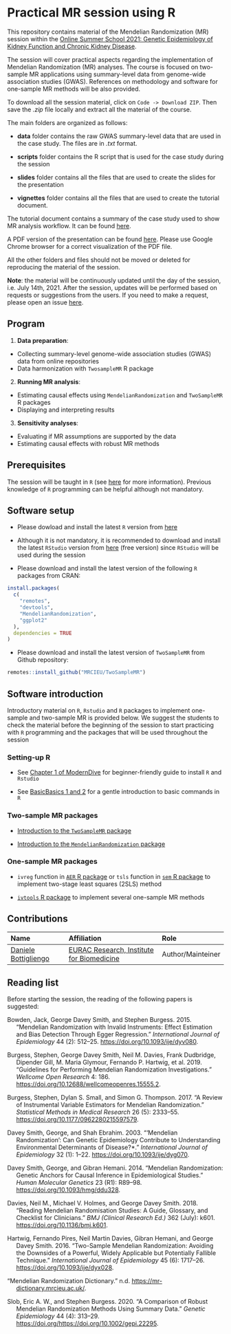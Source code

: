 Practical MR session using R
================

This repository contains material of the Mendelian Randomization (MR)
session within the [Online Summer School 2021: Genetic Epidemiology of
Kidney Function and Chronic Kidney
Disease](https://geneticepisummerschool.eurac.edu/).

The session will cover practical aspects regarding the implementation of
Mendelian Randomization (MR) analyses. The course is focused on
two-sample MR applications using summary-level data from genome-wide
association studies (GWAS). References on methodology and software for
one-sample MR methods will be also provided.

To download all the session material, click on `Code -> Download ZIP`.
Then save the *.zip* file locally and extract all the material of the
course.

The main folders are organized as follows:

-   **data** folder contains the raw GWAS summary-level data that are
    used in the case study. The files are in *.txt* format.

-   **scripts** folder contains the R script that is used for the case
    study during the session

-   **slides** folder contains all the files that are used to create the
    slides for the presentation

-   **vignettes** folder contains all the files that are used to create
    the tutorial document.

The tutorial document contains a summary of the case study used to show
MR analysis workflow. It can be found [here](vignettes/tutorial.md).

A PDF version of the presentation can be found
[here](slides/session_slides.pdf). Please use Google Chrome browser for
a correct visualization of the PDF file.

All the other folders and files should not be moved or deleted for
reproducing the material of the session.

**Note**: the material will be continuously updated until the day of the
session, i.e. July 14th, 2021. After the session, updates will be
performed based on requests or suggestions from the users. If you need
to make a request, please open an issue
[here](https://github.com/danielebottigliengo/trainckdis.mr/issues).

## Program

1.  **Data preparation**:

-   Collecting summary-level genome-wide association studies (GWAS) data
    from online repositories
-   Data harmonization with `TwosampleMR` R package

2.  **Running MR analysis**:

-   Estimating causal effects using `MendelianRandomization` and
    `TwoSampleMR` R packages
-   Displaying and interpreting results

3.  **Sensitivity analyses**:

-   Evaluating if MR assumptions are supported by the data
-   Estimating causal effects with robust MR methods

## Prerequisites

The session will be taught in `R` (see
[here](https://www.r-project.org/) for more information). Previous
knowledge of `R` programming can be helpful although not mandatory.

## Software setup

-   Please dowload and install the latest `R` version from
    [here](https://www.r-project.org/)

-   Although it is not mandatory, it is recommended to download and
    install the latest `RStudio` version from
    [here](https://www.rstudio.com/products/rstudio/download/) (free
    version) since `RStudio` will be used during the session

-   Please download and install the latest version of the following `R`
    packages from CRAN:

``` r
install.packages(
  c(
    "remotes",
    "devtools",
    "MendelianRandomization",
    "ggplot2"
  ),
  dependencies = TRUE
)
```

-   Please download and install the latest version of `TwoSampleMR` from
    Github repository:

``` r
remotes::install_github("MRCIEU/TwoSampleMR")
```

## Software introduction

Introductory material on `R`, `Rstudio` and `R` packages to implement
one-sample and two-sample MR is provided below. We suggest the students
to check the material before the beginning of the session to start
practicing with `R` programming and the packages that will be used
throughout the session

### Setting-up R

-   See [Chapter 1 of
    ModernDive](https://moderndive.netlify.app/1-getting-started.html)
    for beginner-friendly guide to install `R` and `Rstudio`

-   See [BasicBasics 1 and
    2](https://rladiessydney.org/courses/ryouwithme/01-basicbasics-0/)
    for a gentle introduction to basic commands in `R`

### Two-sample MR packages

-   [Introduction to the `TwoSampleMR`
    package](https://mrcieu.github.io/TwoSampleMR/articles/index.html)

-   [Introduction to the `MendelianRandomization`
    package](https://mrcieu.github.io/TwoSampleMR/articles/index.html)

### One-sample MR packages

-   `ivreg` function in [`AER` R
    package](https://cran.r-project.org/web/packages/AER/index.html) or
    `tsls` function in [`sem` R
    package](https://cran.r-project.org/web/packages/sem/index.html) to
    implement two-stage least squares (2SLS) method

-   [`ivtools` R
    package](https://cran.r-project.org/web/packages/ivtools/index.html)
    to implement several one-sample MR methods

## Contributions

| Name                                                           | Affiliation                                                                                                        | Role              |
|:---------------------------------------------------------------|:-------------------------------------------------------------------------------------------------------------------|:------------------|
| [Daniele Bottigliengo](https://github.com/danielebottigliengo) | [EURAC Research, Institute for Biomedicine](https://www.eurac.edu/en/institutes-centers/institute-for-biomedicine) | Author/Mainteiner |

## Reading list

Before starting the session, the reading of the following papers is
suggested:

<div id="refs" class="references csl-bib-body hanging-indent">

<div id="ref-bowden_mendelian_2015" class="csl-entry">

Bowden, Jack, George Davey Smith, and Stephen Burgess. 2015. “Mendelian
Randomization with Invalid Instruments: Effect Estimation and Bias
Detection Through Egger Regression.” *International Journal of
Epidemiology* 44 (2): 512–25. <https://doi.org/10.1093/ije/dyv080>.

</div>

<div id="ref-burgess_guidelines_2019" class="csl-entry">

Burgess, Stephen, George Davey Smith, Neil M. Davies, Frank Dudbridge,
Dipender Gill, M. Maria Glymour, Fernando P. Hartwig, et al. 2019.
“Guidelines for Performing Mendelian Randomization Investigations.”
*Wellcome Open Research* 4: 186.
<https://doi.org/10.12688/wellcomeopenres.15555.2>.

</div>

<div id="ref-burgess_review_2017" class="csl-entry">

Burgess, Stephen, Dylan S. Small, and Simon G. Thompson. 2017. “A Review
of Instrumental Variable Estimators for Mendelian Randomization.”
*Statistical Methods in Medical Research* 26 (5): 2333–55.
<https://doi.org/10.1177/0962280215597579>.

</div>

<div id="ref-davey_smith_mendelian_2003" class="csl-entry">

Davey Smith, George, and Shah Ebrahim. 2003. “‘Mendelian Randomization’:
Can Genetic Epidemiology Contribute to Understanding Environmental
Determinants of Disease?\*.” *International Journal of Epidemiology* 32
(1): 1–22. <https://doi.org/10.1093/ije/dyg070>.

</div>

<div id="ref-davey_smith_mendelian_2014" class="csl-entry">

Davey Smith, George, and Gibran Hemani. 2014. “Mendelian Randomization:
Genetic Anchors for Causal Inference in Epidemiological Studies.” *Human
Molecular Genetics* 23 (R1): R89–98.
<https://doi.org/10.1093/hmg/ddu328>.

</div>

<div id="ref-davies_reading_2018" class="csl-entry">

Davies, Neil M., Michael V. Holmes, and George Davey Smith. 2018.
“Reading Mendelian Randomisation Studies: A Guide, Glossary, and
Checklist for Clinicians.” *BMJ (Clinical Research Ed.)* 362 (July):
k601. <https://doi.org/10.1136/bmj.k601>.

</div>

<div id="ref-hartwig_two-sample_2016" class="csl-entry">

Hartwig, Fernando Pires, Neil Martin Davies, Gibran Hemani, and George
Davey Smith. 2016. “Two-Sample Mendelian Randomization: Avoiding the
Downsides of a Powerful, Widely Applicable but Potentially Fallible
Technique.” *International Journal of Epidemiology* 45 (6): 1717–26.
<https://doi.org/10.1093/ije/dyx028>.

</div>

<div id="ref-noauthor_mendelian_nodate" class="csl-entry">

“Mendelian Randomization Dictionary.” n.d.
<https://mr-dictionary.mrcieu.ac.uk/>.

</div>

<div id="ref-slob_comparison_2020" class="csl-entry">

Slob, Eric A. W., and Stephen Burgess. 2020. “A Comparison of Robust
Mendelian Randomization Methods Using Summary Data.” *Genetic
Epidemiology* 44 (4): 313–29.
https://doi.org/<https://doi.org/10.1002/gepi.22295>.

</div>

</div>

